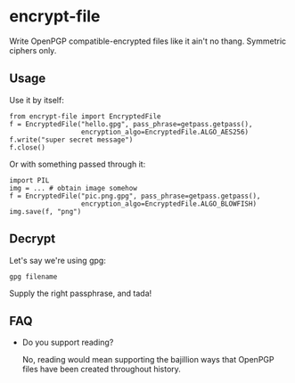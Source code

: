 encrypt-file
================================================================================

Write OpenPGP compatible-encrypted files like it ain't no thang.
Symmetric ciphers only.

Usage
--------------------------------------------------------------------------------

Use it by itself:

    from encrypt-file import EncryptedFile
    f = EncryptedFile("hello.gpg", pass_phrase=getpass.getpass(),
                      encryption_algo=EncryptedFile.ALGO_AES256)
    f.write("super secret message")
    f.close()

Or with something passed through it:

    import PIL
    img = ... # obtain image somehow
    f = EncryptedFile("pic.png.gpg", pass_phrase=getpass.getpass(),
                      encryption_algo=EncryptedFile.ALGO_BLOWFISH)
    img.save(f, "png")


Decrypt
--------------------------------------------------------------------------------
Let's say we're using gpg:

    gpg filename

Supply the right passphrase, and tada!


FAQ
--------------------------------------------------------------------------------
 - Do you support reading?

   No, reading would mean supporting the bajillion ways that OpenPGP
   files have been created throughout history.
